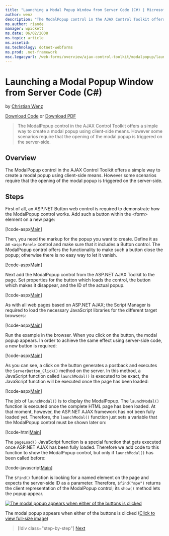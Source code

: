 ```yaml
---
title: "Launching a Modal Popup Window from Server Code (C#) | Microsoft Docs"
author: wenz
description: "The ModalPopup control in the AJAX Control Toolkit offers a simple way to create a modal popup using client-side means. However some scenarios require that t..."
ms.author: riande
manager: wpickett
ms.date: 06/02/2008
ms.topic: article
ms.assetid: 
ms.technology: dotnet-webforms
ms.prod: .net-framework
msc.legacyurl: /web-forms/overview/ajax-control-toolkit/modalpopup/launching-a-modal-popup-window-from-server-code-cs
---
```

Launching a Modal Popup Window from Server Code (C#)
====================
by [Christian Wenz](https://github.com/wenz)

[Download Code](http://download.microsoft.com/download/2/4/0/24052038-f942-4336-905b-b60ae56f0dd5/ModalPopup1.cs.zip) or [Download PDF](http://download.microsoft.com/download/b/6/a/b6ae89ee-df69-4c87-9bfb-ad1eb2b23373/modalpopup1CS.pdf)

> The ModalPopup control in the AJAX Control Toolkit offers a simple way to create a modal popup using client-side means. However some scenarios require that the opening of the modal popup is triggered on the server-side.


## Overview

The ModalPopup control in the AJAX Control Toolkit offers a simple way to create a modal popup using client-side means. However some scenarios require that the opening of the modal popup is triggered on the server-side.

## Steps

First of all, an ASP.NET Button web control is required to demonstrate how the ModalPopup control works. Add such a button within the &lt;form&gt; element on a new page:

[!code-aspx[Main](launching-a-modal-popup-window-from-server-code-cs/samples/sample1.aspx)]

Then, you need the markup for the popup you want to create. Define it as an `<asp:Panel>` control and make sure that it includes a Button control. The ModalPopup control offers the functionality to make such a button close the popup; otherwise there is no easy way to let it vanish.

[!code-aspx[Main](launching-a-modal-popup-window-from-server-code-cs/samples/sample2.aspx)]

Next add the ModalPopup control from the ASP.NET AJAX Toolkit to the page. Set properties for the button which loads the control, the button which makes it disappear, and the ID of the actual popup.

[!code-aspx[Main](launching-a-modal-popup-window-from-server-code-cs/samples/sample3.aspx)]

As with all web pages based on ASP.NET AJAX; the Script Manager is required to load the necessary JavaScript libraries for the different target browsers:

[!code-aspx[Main](launching-a-modal-popup-window-from-server-code-cs/samples/sample4.aspx)]

Run the example in the browser. When you click on the button, the modal popup appears. In order to achieve the same effect using server-side code, a new button is required:

[!code-aspx[Main](launching-a-modal-popup-window-from-server-code-cs/samples/sample5.aspx)]

As you can see, a click on the button generates a postback and executes the `ServerButton_Click()` method on the server. In this method, a JavaScript function called `launchModal()` is executed to be exact, the JavaScript function will be executed once the page has been loaded:

[!code-aspx[Main](launching-a-modal-popup-window-from-server-code-cs/samples/sample6.aspx)]

The job of `launchModal()` is to display the ModalPopup. The `launchModal()` function is executed once the complete HTML page has been loaded. At that moment, however, the ASP.NET AJAX framework has not been fully loaded yet. Therefore, the `launchModal()` function just sets a variable that the ModalPopup control must be shown later on:

[!code-html[Main](launching-a-modal-popup-window-from-server-code-cs/samples/sample7.html)]

The `pageLoad()` JavaScript function is a special function that gets executed once ASP.NET AJAX has been fully loaded. Therefore we add code to this function to show the ModalPopup control, but only if `launchModal()` has been called before:

[!code-javascript[Main](launching-a-modal-popup-window-from-server-code-cs/samples/sample8.js)]

The `$find()` function is looking for a named element on the page and expects the server-side ID as a parameter. Therefore, `$find("mpe")` returns the client representation of the ModalPopup control; its `show()` method lets the popup appear.


[![The modal popup appears when either of the buttons is clicked](launching-a-modal-popup-window-from-server-code-cs/_static/image2.png)](launching-a-modal-popup-window-from-server-code-cs/_static/image1.png)

The modal popup appears when either of the buttons is clicked ([Click to view full-size image](launching-a-modal-popup-window-from-server-code-cs/_static/image3.png))

>[!div class="step-by-step"]
[Next](using-modalpopup-with-a-repeater-control-cs.md)
